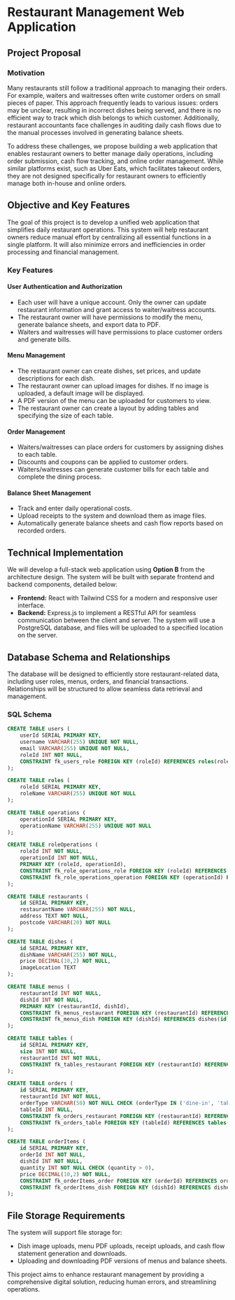 # Restaurant Management Web Application

## Project Proposal

### Motivation

Many restaurants still follow a traditional approach to managing their orders. For example, waiters and waitresses often write customer orders on small pieces of paper. This approach frequently leads to various issues: orders may be unclear, resulting in incorrect dishes being served, and there is no efficient way to track which dish belongs to which customer. Additionally, restaurant accountants face challenges in auditing daily cash flows due to the manual processes involved in generating balance sheets.

To address these challenges, we propose building a web application that enables restaurant owners to better manage daily operations, including order submission, cash flow tracking, and online order management. While similar platforms exist, such as Uber Eats, which facilitates takeout orders, they are not designed specifically for restaurant owners to efficiently manage both in-house and online orders.

## Objective and Key Features

The goal of this project is to develop a unified web application that simplifies daily restaurant operations. This system will help restaurant owners reduce manual effort by centralizing all essential functions in a single platform. It will also minimize errors and inefficiencies in order processing and financial management.

### Key Features

#### User Authentication and Authorization
- Each user will have a unique account. Only the owner can update restaurant information and grant access to waiter/waitress accounts.
- The restaurant owner will have permissions to modify the menu, generate balance sheets, and export data to PDF.
- Waiters and waitresses will have permissions to place customer orders and generate bills.

#### Menu Management
- The restaurant owner can create dishes, set prices, and update descriptions for each dish.
- The restaurant owner can upload images for dishes. If no image is uploaded, a default image will be displayed.
- A PDF version of the menu can be uploaded for customers to view.
- The restaurant owner can create a layout by adding tables and specifying the size of each table.

#### Order Management
- Waiters/waitresses can place orders for customers by assigning dishes to each table.
- Discounts and coupons can be applied to customer orders.
- Waiters/waitresses can generate customer bills for each table and complete the dining process.

#### Balance Sheet Management
- Track and enter daily operational costs.
- Upload receipts to the system and download them as image files.
- Automatically generate balance sheets and cash flow reports based on recorded orders.

## Technical Implementation

We will develop a full-stack web application using **Option B** from the architecture design. The system will be built with separate frontend and backend components, detailed below:
- **Frontend:** React with Tailwind CSS for a modern and responsive user interface.
- **Backend:** Express.js to implement a RESTful API for seamless communication between the client and server. The system will use a PostgreSQL database, and files will be uploaded to a specified location on the server.

## Database Schema and Relationships

The database will be designed to efficiently store restaurant-related data, including user roles, menus, orders, and financial transactions. Relationships will be structured to allow seamless data retrieval and management.

### SQL Schema

```sql
CREATE TABLE users (
    userId SERIAL PRIMARY KEY,
    username VARCHAR(255) UNIQUE NOT NULL,
    email VARCHAR(255) UNIQUE NOT NULL,
    roleId INT NOT NULL,
    CONSTRAINT fk_users_role FOREIGN KEY (roleId) REFERENCES roles(roleId) ON DELETE SET NULL
);

CREATE TABLE roles (
    roleId SERIAL PRIMARY KEY,
    roleName VARCHAR(255) UNIQUE NOT NULL
);

CREATE TABLE operations (
    operationId SERIAL PRIMARY KEY,
    operationName VARCHAR(255) UNIQUE NOT NULL
);

CREATE TABLE roleOperations (
    roleId INT NOT NULL,
    operationId INT NOT NULL,
    PRIMARY KEY (roleId, operationId),
    CONSTRAINT fk_role_operations_role FOREIGN KEY (roleId) REFERENCES roles(roleId) ON DELETE CASCADE,
    CONSTRAINT fk_role_operations_operation FOREIGN KEY (operationId) REFERENCES operations(operationId) ON DELETE CASCADE
);

CREATE TABLE restaurants (
    id SERIAL PRIMARY KEY,
    restaurantName VARCHAR(255) NOT NULL,
    address TEXT NOT NULL,
    postcode VARCHAR(20) NOT NULL
);

CREATE TABLE dishes (
    id SERIAL PRIMARY KEY,
    dishName VARCHAR(255) NOT NULL,
    price DECIMAL(10,2) NOT NULL,
    imageLocation TEXT
);

CREATE TABLE menus (
    restaurantId INT NOT NULL,
    dishId INT NOT NULL,
    PRIMARY KEY (restaurantId, dishId),
    CONSTRAINT fk_menus_restaurant FOREIGN KEY (restaurantId) REFERENCES restaurants(id) ON DELETE CASCADE,
    CONSTRAINT fk_menus_dish FOREIGN KEY (dishId) REFERENCES dishes(id) ON DELETE CASCADE
);

CREATE TABLE tables (
    id SERIAL PRIMARY KEY,
    size INT NOT NULL,
    restaurantId INT NOT NULL,
    CONSTRAINT fk_tables_restaurant FOREIGN KEY (restaurantId) REFERENCES restaurants(id) ON DELETE CASCADE
);

CREATE TABLE orders (
    id SERIAL PRIMARY KEY,
    restaurantId INT NOT NULL,
    orderType VARCHAR(50) NOT NULL CHECK (orderType IN ('dine-in', 'takeout', 'delivery')),
    tableId INT NULL,
    CONSTRAINT fk_orders_restaurant FOREIGN KEY (restaurantId) REFERENCES restaurants(id) ON DELETE CASCADE,
    CONSTRAINT fk_orders_table FOREIGN KEY (tableId) REFERENCES tables(id) ON DELETE SET NULL
);

CREATE TABLE orderItems (
    id SERIAL PRIMARY KEY,
    orderId INT NOT NULL,
    dishId INT NOT NULL,
    quantity INT NOT NULL CHECK (quantity > 0),
    price DECIMAL(10,2) NOT NULL,
    CONSTRAINT fk_orderItems_order FOREIGN KEY (orderId) REFERENCES orders(id) ON DELETE CASCADE,
    CONSTRAINT fk_orderItems_dish FOREIGN KEY (dishId) REFERENCES dishes(id) ON DELETE CASCADE
);
```

## File Storage Requirements

The system will support file storage for:
- Dish image uploads, menu PDF uploads, receipt uploads, and cash flow statement generation and downloads.
- Uploading and downloading PDF versions of menus and balance sheets.

This project aims to enhance restaurant management by providing a comprehensive digital solution, reducing human errors, and streamlining operations.


